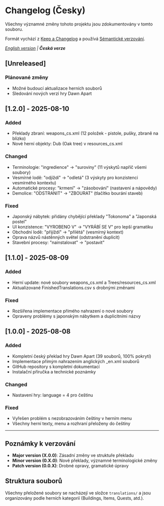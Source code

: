 # Changelog (Česky)

Všechny významné změny tohoto projektu jsou zdokumentovány v tomto souboru.

Formát vychází z [Keep a Changelog](https://keepachangelog.com/cs/1.0.0/) a používá [Sémantické verzování](https://semver.org/lang/cs/).

*[English version](CHANGELOG.md) | **Česká verze***

## [Unreleased]
### Plánované změny
- Možné budoucí aktualizace herních souborů
- Sledování nových verzí hry Dawn Apart

## [1.2.0] - 2025-08-10
### Added
- Překlady zbraní: weapons_cs.xml (12 položek - pistole, pušky, zbraně na blízko)
- Nové herní objekty: Dub (Oak tree) v resources_cs.xml

### Changed
- Terminologie: "ingredience" → "suroviny" (11 výskytů napříč všemi soubory)
- Vesmírné lodě: "odjíždí" → "odletá" (3 výskyty pro konzistenci vesmírného kontextu)
- Automatické procesy: "krmení" → "zásobování" (nastavení a nápovědy)
- Demolice: "ODSTRANIT" → "ZBOURAT" (tlačítko bourání staveb)

### Fixed
- Japonský nábytek: přidány chybějící překlady "Tokonoma" a "Japonská postel"
- UI konzistence: "VYROBENO V" → "VYRÁBÍ SE V" pro lepší gramatiku
- Obchodní lodě: "přijíždí" → "přilétá" (vesmírný kontext)
- Oprava názvů nástěnných světel (odstranění duplicit)
- Stavební procesy: "nainstalovat" → "postavit"

## [1.1.0] - 2025-08-09
### Added
- Herní update: nové soubory weapons_cs.xml a Trees/resources_cs.xml
- Aktualizované FinishedTranslations.csv s drobnými změnami

### Fixed
- Rozšířena implementace přímého nahrazení o nové soubory
- Opraveny problémy s japonským nábytkem a duplicitními názvy

## [1.0.0] - 2025-08-08
### Added
- Kompletní český překlad hry Dawn Apart (39 souborů, 100% pokrytí)
- Implementace přímým nahrazením anglických _en.xml souborů
- GitHub repository s kompletní dokumentací
- Instalační příručka a technické poznámky

### Changed
- Nastavení hry: language = 4 pro češtinu

### Fixed
- Vyřešen problém s nezobrazováním češtiny v herním menu
- Všechny herní texty, menu a rozhraní přeloženy do češtiny

---

## Poznámky k verzování
- **Major version (X.0.0)**: Zásadní změny ve struktuře překladu
- **Minor version (0.X.0)**: Nové překlady, významné terminologické změny
- **Patch version (0.0.X)**: Drobné opravy, gramatické úpravy

## Struktura souborů
Všechny přeložené soubory se nacházejí ve složce `translations/` a jsou organizovány podle herních kategorií (Buildings, Items, Quests, atd.).